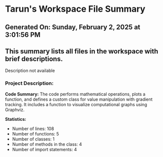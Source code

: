 # Tarun's Workspace File Summary
## Generated On: Sunday, February 2, 2025 at 3:01:56 PM
This summary lists all files in the workspace with brief descriptions.
---
Description not available 
### Project Description:
 **Code Summary:**
The code performs mathematical operations, plots a function, and defines a custom class for value manipulation with gradient tracking. It includes a function to visualize computational graphs using Graphviz.

**Statistics:**
- Number of lines: 108
- Number of functions: 5
- Number of classes: 1
- Number of methods in the class: 4
- Number of import statements: 4
